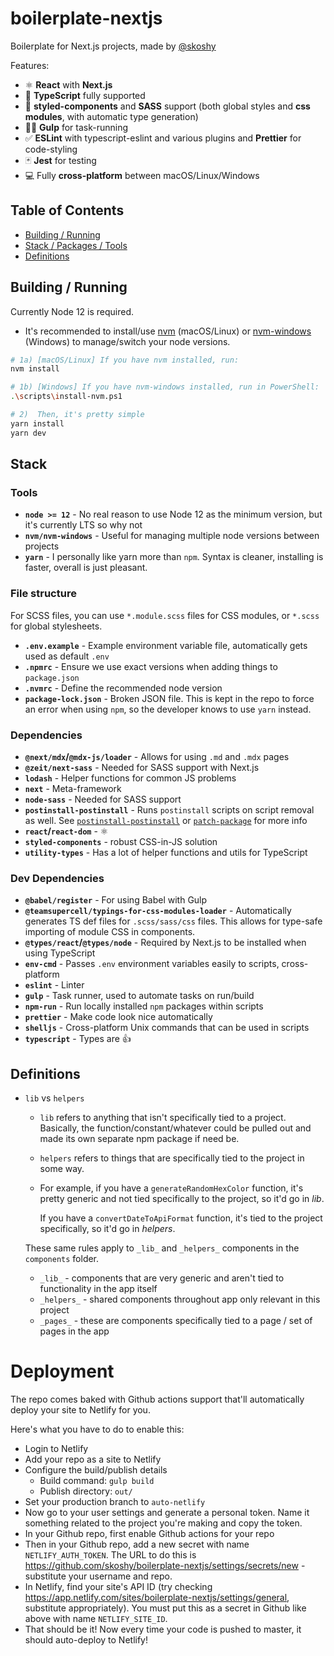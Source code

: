 # boilerplate-nextjs

Boilerplate for Next.js projects, made by [@skoshy](https://github.com/skoshy)

Features:

- ⚛️ **React** with **Next.js**
- 🔷 **TypeScript** fully supported
- 💅 **styled-components** and **SASS** support (both global styles and **css modules**, with automatic type generation)
- 🏃‍♂️ **Gulp** for task-running
- ✅ **ESLint** with typescript-eslint and various plugins and **Prettier** for code-styling
- 🃏 **Jest** for testing
- 💻 Fully **cross-platform** between macOS/Linux/Windows

## Table of Contents

- [Building / Running](#build)
- [Stack / Packages / Tools](#stack)
- [Definitions](#definitions)

<a name="build"></a>

## Building / Running

Currently Node 12 is required.

- It's recommended to install/use [nvm](https://github.com/nvm-sh/nvm) (macOS/Linux) or [nvm-windows](https://github.com/coreybutler/nvm-windows) (Windows) to manage/switch your node versions.

```bash
# 1a) [macOS/Linux] If you have nvm installed, run:
nvm install

# 1b) [Windows] If you have nvm-windows installed, run in PowerShell:
.\scripts\install-nvm.ps1

# 2)  Then, it's pretty simple
yarn install
yarn dev
```

<a name="stack"></a>

## Stack

### Tools

- **`node >= 12`** - No real reason to use Node 12 as the minimum version, but it's currently LTS so why not
- **`nvm/nvm-windows`** - Useful for managing multiple node versions between projects
- **`yarn`** - I personally like yarn more than `npm`. Syntax is cleaner, installing is faster, overall is just pleasant.

### File structure

For SCSS files, you can use `*.module.scss` files for CSS modules, or `*.scss` for global stylesheets.

- **`.env.example`** - Example environment variable file, automatically gets used as default `.env`
- **`.npmrc`** - Ensure we use exact versions when adding things to `package.json`
- **`.nvmrc`** - Define the recommended node version
- **`package-lock.json`** - Broken JSON file. This is kept in the repo to force an error when using `npm`, so the developer knows to use `yarn` instead.

### Dependencies

- **`@next/mdx`/`@mdx-js/loader`** - Allows for using `.md` and `.mdx` pages
- **`@zeit/next-sass`** - Needed for SASS support with Next.js
- **`lodash`** - Helper functions for common JS problems
- **`next`** - Meta-framework
- **`node-sass`** - Needed for SASS support
- **`postinstall-postinstall`** - Runs `postinstall` scripts on script removal as well. See [`postinstall-postinstall`](https://www.npmjs.com/package/postinstall-postinstall) or [`patch-package`](https://www.npmjs.com/package/patch-package) for more info
- **`react`/`react-dom`** - ⚛️
- **`styled-components`** - robust CSS-in-JS solution
- **`utility-types`** - Has a lot of helper functions and utils for TypeScript

### Dev Dependencies

- **`@babel/register`** - For using Babel with Gulp
- **`@teamsupercell/typings-for-css-modules-loader`** - Automatically generates TS def files for `.scss/sass/css` files. This allows for type-safe importing of module CSS in components.
- **`@types/react`/`@types/node`** - Required by Next.js to be installed when using TypeScript
- **`env-cmd`** - Passes `.env` environment variables easily to scripts, cross-platform
- **`eslint`** - Linter
- **`gulp`** - Task runner, used to automate tasks on run/build
- **`npm-run`** - Run locally installed `npm` packages within scripts
- **`prettier`** - Make code look nice automatically
- **`shelljs`** - Cross-platform Unix commands that can be used in scripts
- **`typescript`** - Types are 👍

<a name="definitions"></a>

## Definitions

- `lib` vs `helpers`

  - `lib` refers to anything that isn't specifically tied to a project. Basically, the function/constant/whatever could be pulled out and made its own separate npm package if need be.
  - `helpers` refers to things that are specifically tied to the project in some way.
  - For example, if you have a `generateRandomHexColor` function, it's pretty generic and not tied specifically to the project, so it'd go in _lib_.

    If you have a `convertDateToApiFormat` function, it's tied to the project specifically, so it'd go in _helpers_.

  These same rules apply to `_lib_` and `_helpers_` components in the `components` folder.

  - `_lib_` - components that are very generic and aren't tied to functionality in the app itself
  - `_helpers_` - shared components throughout app only relevant in this project
  - `_pages_` - these are components specifically tied to a page / set of pages in the app

# Deployment

The repo comes baked with Github actions support that'll automatically deploy your site to Netlify for you.

Here's what you have to do to enable this:

- Login to Netlify
- Add your repo as a site to Netlify
- Configure the build/publish details
  - Build command: `gulp build`
  - Publish directory: `out/`
- Set your production branch to `auto-netlify`
- Now go to your user settings and generate a personal token. Name it something related to the project you're making and copy the token.
- In your Github repo, first enable Github actions for your repo
- Then in your Github repo, add a new secret with name `NETLIFY_AUTH_TOKEN`. The URL to do this is https://github.com/skoshy/boilerplate-nextjs/settings/secrets/new - substitute your username and repo.
- In Netlify, find your site's API ID (try checking https://app.netlify.com/sites/boilerplate-nextjs/settings/general, substitute appropriately). You must put this as a secret in Github like above with name `NETLIFY_SITE_ID`.
- That should be it! Now every time your code is pushed to master, it should auto-deploy to Netlify!
